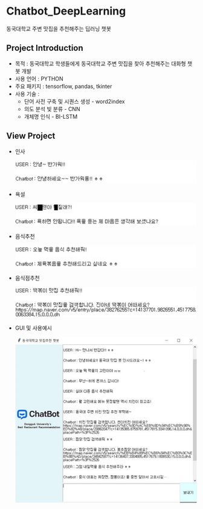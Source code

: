 # Chatbot_DeepLearning 

동국대학교 주변 맛집을 추천해주는 딥러닝 챗봇 




## Project Introduction
- 목적 : 동국대학교 학생들에게 동국대학교 주변 맛집을 찾아 추천해주는 대화형 챗봇 개발
- 사용 언어 : PYTHON
- 주요 패키지 : tensorflow, pandas, tkinter
- 사용 기술 :
  - 단어 사전 구축 및 시퀀스 생성 - word2index
  - 의도 분석 빛 분류 - CNN
  - 개체명 인식 - BI-LSTM



## View Project
- 인사

  ![인사](./images/인사.JPG)


- 욕설

  ![욕설](./images/욕설.JPG)


- 음식추천

  ![음식추천](./images/음식추천.JPG)


- 음식점추천

  ![음식점추천](./images/음식점추천.JPG)


- GUI 및 사용예시

  ![사용예시](./images/사용예시.JPG)
